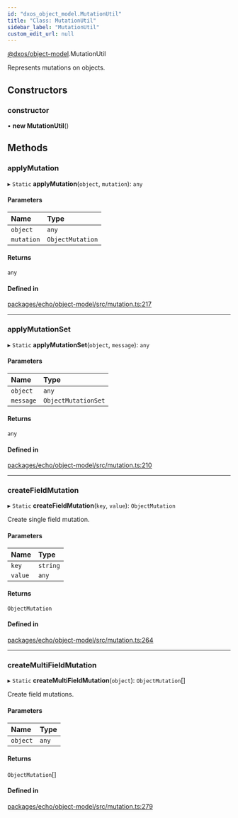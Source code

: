 ```yaml
---
id: "dxos_object_model.MutationUtil"
title: "Class: MutationUtil"
sidebar_label: "MutationUtil"
custom_edit_url: null
---
```


[@dxos/object-model](../modules/dxos_object_model.md).MutationUtil

Represents mutations on objects.

## Constructors

### constructor

• **new MutationUtil**()

## Methods

### applyMutation

▸ `Static` **applyMutation**(`object`, `mutation`): `any`

#### Parameters

| Name | Type |
| :------ | :------ |
| `object` | `any` |
| `mutation` | `ObjectMutation` |

#### Returns

`any`

#### Defined in

[packages/echo/object-model/src/mutation.ts:217](https://github.com/dxos/protocols/blob/c793f0fed/packages/echo/object-model/src/mutation.ts#L217)

___

### applyMutationSet

▸ `Static` **applyMutationSet**(`object`, `message`): `any`

#### Parameters

| Name | Type |
| :------ | :------ |
| `object` | `any` |
| `message` | `ObjectMutationSet` |

#### Returns

`any`

#### Defined in

[packages/echo/object-model/src/mutation.ts:210](https://github.com/dxos/protocols/blob/c793f0fed/packages/echo/object-model/src/mutation.ts#L210)

___

### createFieldMutation

▸ `Static` **createFieldMutation**(`key`, `value`): `ObjectMutation`

Create single field mutation.

#### Parameters

| Name | Type |
| :------ | :------ |
| `key` | `string` |
| `value` | `any` |

#### Returns

`ObjectMutation`

#### Defined in

[packages/echo/object-model/src/mutation.ts:264](https://github.com/dxos/protocols/blob/c793f0fed/packages/echo/object-model/src/mutation.ts#L264)

___

### createMultiFieldMutation

▸ `Static` **createMultiFieldMutation**(`object`): `ObjectMutation`[]

Create field mutations.

#### Parameters

| Name | Type |
| :------ | :------ |
| `object` | `any` |

#### Returns

`ObjectMutation`[]

#### Defined in

[packages/echo/object-model/src/mutation.ts:279](https://github.com/dxos/protocols/blob/c793f0fed/packages/echo/object-model/src/mutation.ts#L279)
